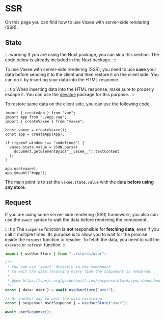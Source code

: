 # SSR

On this page you can find how to use Vaxee with server-side rendering (SSR).

## State

::: warning
If you are using the Nuxt package, you can skip this section. The code below is already included in the Nuxt package.
:::

To use Vaxee with server-side rendering (SSR), you need to use **save** your data before sending it to the client and then restore it on the client side. You can do it by inserting your data into the HTML response.

::: tip
When inserting data into the HTML response, make sure to properly escape it. You can use the [devalue](https://github.com/nuxt-contrib/devalue) package for this purpose.
:::

To restore same data on the client side, you can use the following code.

```ts{8-12}
import { createApp } from "vue";
import App from "./App.vue";
import { createVaxee } from "vaxee";

const vaxee = createVaxee();
const app = createApp(App);

if (typeof window !== "undefined") {
  vaxee.state.value = JSON.parse(
    document.getElementById("__vaxee__").textContent
  );
}

app.use(vaxee);
app.$mount("#app");
```

The main point is to set the `vaxee.state.value` with the data **before using any store**.

## Request

If you are using some server-side rendering (SSR) framework, you also can use the `await` syntax to wait the data before rendering the component.

::: tip
The `suspense` function is **not** responsible for **fetching data**, even if you call it multiple times. Its purpose is to allow you to wait for the promise inside the `request` function to resolve. To fetch the data, you need to call the `execute` or `refresh` function.
:::

```ts
import { useUserStore } from "../stores/user";

/**
 * You can use `await` directly in the component
 * to wait the data resolving every time the component is rendered.
 *
 * @see https://vuejs.org/guide/built-ins/suspense.html#async-dependencies
 */
const { data: user } = await useUserStore("user");

// Or another way to wait the data resolving
const { suspense: userSuspense } = useUserStore("user");

await userSuspense();
```
